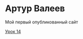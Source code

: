 

# Артур Валеев
Мой первый опубликованный сайт

[Урок 14](https://85ar.github.io/lesson_14/ "Сайт")
